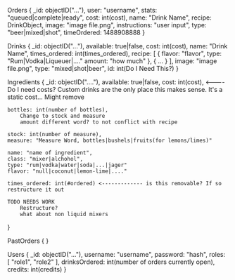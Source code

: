 Orders
{
    _id: objectID("..."),
    user: "username",
    stats: "queued|complete|ready",
    cost: int(cost),
    name: "Drink Name",
    recipe: DrinkObject,
    image: "image file.png",
    instructions: "user input",
    type: "beer|mixed|shot",
    timeOrdered: 1488908888
}

Drinks
{
    _id: objectID("..."),
    available: true|false,
    cost: int(cost),
    name: "Drink Name",
    times_ordered: int(times_ordered),
    recipe: [
        {
            flavor: "flavor",
            type: "Rum|Vodka|Liqueuer|...."
            amount: "how much"
        },
        {
            ...
        }
    ],
    image: "image file.png",
    type: "mixed|shot|beer",
    id: int(Do I Need This?)
}

Ingredients
{
    _id: objectID("...."),
    available: true|false,
    cost: int(cost), <---- Do I need costs? Custom drinks are the only place this makes sense. It's a static cost... Might remove

    bottles: int(number of bottles),
        Change to stock and measure
        amount different word? to not conflict with recipe

    stock: int(number of measure),
    measure: "Measure Word, bottles|bushels|fruits(for lemons/limes)"

    name: "name of ingredient",
    class: "mixer|alchohol",
    type: "rum|vodka|water|soda|...|jager"
    flavor: "null|coconut|lemon-lime|...."

    times_ordered: int(#ordered) <------------- is this removable? If so restructure it out

    TODO NEEDS WORK
        Restructure?
        what about non liquid mixers
}

PastOrders
{
}


Users
{
    _id: objectID("..."),
    username: "username",
    password: "hash",
    roles: [
        "role1",
        "role2"
    ],
    drinksOrdered: int(number of orders currently open),
    credits: int(credits)
}
